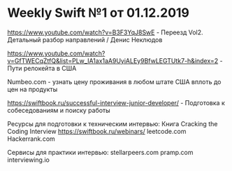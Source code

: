 # Weekly Swift №1 от 01.12.2019

https://www.youtube.com/watch?v=B3F3YqJ8SwE - Переезд Vol2. Детальный разбор направлений / Денис Неклюдов

https://www.youtube.com/watch?v=GfTWECqZtfQ&list=PLw_IA1ax1aA9UyiALEy9BfwLEGTUtk7-h&index=2 - Пути релокейта в США

Numbeo.com - узнать цену проживания в любом штате США вплоть до цен на продукты

https://swiftbook.ru/successful-interview-junior-developer/ - Подготовка к собеседованиям и поиску работы

Ресурсы для подготовки к техническим интервью: 
Книга Cracking the Coding Interview
https://swiftbook.ru/webinars/
leetcode.com
Hackerrank.com 

Cервисы для практики интервью:
stellarpeers.com
pramp.com
interviewing.io
